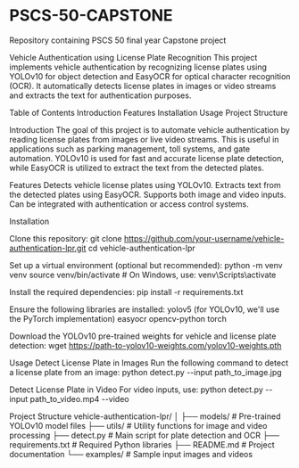 # PSCS-50-CAPSTONE
Repository containing PSCS 50 final year Capstone project

Vehicle Authentication using License Plate Recognition
This project implements vehicle authentication by recognizing license plates using YOLOv10 for object detection and EasyOCR for optical character recognition (OCR). It automatically detects license plates in images or video streams and extracts the text for authentication purposes.

Table of Contents
Introduction
Features
Installation
Usage
Project Structure


Introduction
The goal of this project is to automate vehicle authentication by reading license plates from images or live video streams. This is useful in applications such as parking management, toll systems, and gate automation. YOLOv10 is used for fast and accurate license plate detection, while EasyOCR is utilized to extract the text from the detected plates.

Features
Detects vehicle license plates using YOLOv10.
Extracts text from the detected plates using EasyOCR.
Supports both image and video inputs.
Can be integrated with authentication or access control systems.

Installation

Clone this repository:
git clone https://github.com/your-username/vehicle-authentication-lpr.git
cd vehicle-authentication-lpr

Set up a virtual environment (optional but recommended):
python -m venv venv
source venv/bin/activate  # On Windows, use: venv\Scripts\activate

Install the required dependencies:
pip install -r requirements.txt

Ensure the following libraries are installed:
yolov5 (for YOLOv10, we'll use the PyTorch implementation)
easyocr
opencv-python
torch

Download the YOLOv10 pre-trained weights for vehicle and license plate detection:
wget https://path-to-yolov10-weights.com/yolov10-weights.pth

Usage
Detect License Plate in Images
Run the following command to detect a license plate from an image:
python detect.py --input path_to_image.jpg

Detect License Plate in Video
For video inputs, use:
python detect.py --input path_to_video.mp4 --video




Project Structure
vehicle-authentication-lpr/
│
├── models/                 # Pre-trained YOLOv10 model files
├── utils/                  # Utility functions for image and video processing
├── detect.py               # Main script for plate detection and OCR
├── requirements.txt        # Required Python libraries
├── README.md               # Project documentation
└── examples/               # Sample input images and videos
